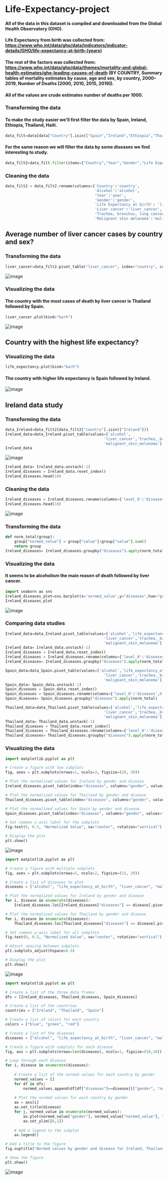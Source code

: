 # Life-Expectancy-project

#### All of the data in this dataset is compiled and downloaded from the Global Health Observatory (GHO).
#### Life Expectancy from birth was collected from: https://www.who.int/data/gho/data/indicators/indicator-details/GHO/life-expectancy-at-birth-(years)
#### The rest of the factors was collected from: https://www.who.int/data/gho/data/themes/mortality-and-global-health-estimates/ghe-leading-causes-of-death (BY COUNTRY, Summary tables of mortality estimates by cause, age and sex, by country, 2000–2019, Number of Deaths [2000, 2010, 2015, 2019]).
#### All of the values are crude estimates number of deaths per 1000.

### Transforming the data

#### To make the study easier we'll first filter the data by Spain, Ireland, Ethiopia, Thailand, Haiti.

```python
data_filt=data[data["Country"].isin(["Spain","Ireland","Ethiopia","Thailand","Haiti"])]
```

#### For the same reason we will filter the data by some diseases we find interesting to study.

```python
data_filt2=data_filt.filter(items=["Country","Year","Gender","Life Expectancy at birth","BMI","Alcohol","Liver cancer","Trachea, bronchus, lung cancers","Malignant skin melanoma"])
```

### Cleaning the data

```python
data_filt2 = data_filt2.rename(columns={'Country':'country',
                                        'Alcohol':'alcohol',
                                        'Year':'year',
                                        'Gender':'gender',
                                        'Life Expectancy at birth': 'life_expectancy_at_birth',
                                        'Liver cancer':'liver_cancer',
                                        'Trachea, bronchus, lung cancers':'trachea,_bronchus,_lung_cancers',
                                        'Malignant skin melanoma':'malignant_skin_melanoma'})
```

## Average number of liver cancer cases by country and sex?

### Transforming the data

```python
liver_cancer=data_filt2.pivot_table("liver_cancer", index="country", columns="gender", aggfunc="mean")
```
![image](https://github.com/EduardoJMR/Life-Expectancy-project/blob/master/images/Capture.JPG)

### Visualizing the data

#### The country with the most cases of death by liver cancer is Thailand followed by Spain.

```python
liver_cancer.plot(kind="barh")
```
![image](https://github.com/EduardoJMR/Life-Expectancy-project/blob/master/images/Capture2.JPG)

## Country with the highest life expectancy?

### Visualizing the data

```python
life_expectancy.plot(kind="barh")
```

#### The country with higher life expectancy is Spain followed by Ireland.

![image](https://github.com/EduardoJMR/Life-Expectancy-project/blob/master/images/Capture3.JPG)

## Ireland data study

### Transforming the data

```python
data_Ireland=data_filt2[data_filt2["country"].isin(["Ireland"])]
Ireland_data=data_Ireland.pivot_table(values=['alcohol',
                                            'liver_cancer','trachea,_bronchus,_lung_cancers',
                                            'malignant_skin_melanoma'], index="country", columns="gender", aggfunc="mean")
Ireland_data
```
![image](https://github.com/EduardoJMR/Life-Expectancy-project/blob/master/images/Capture4.JPG)

```python
Ireland_data= Ireland_data.unstack(-1)
Ireland_diseases = Ireland_data.reset_index()
Ireland_diseases.head(10)
```

### Cleaning the data

```python
Ireland_diseases = Ireland_diseases.rename(columns={'level_0':'diseases',0:'value'})
Ireland_diseases.head(10)
```
![image](https://github.com/EduardoJMR/Life-Expectancy-project/blob/master/images/Capture5.JPG)

### Transforming the data

```python
def norm_total(group):
    group["normed_value"] = group["value"]/group["value"].sum()
    return group
Ireland_diseases= Ireland_diseases.groupby("diseases").apply(norm_total)
```

### Visualizing the data

#### It seems to be alcoholism the main reasen of death followed by liver cancer.

```python
import seaborn as sns
Ireland_diseases_plot=sns.barplot(x='normed_value',y="diseases",hue="gender", data= Ireland_diseases).set(title='Ireland Diseases')
Ireland_diseases_plot
```

![image](https://github.com/EduardoJMR/Life-Expectancy-project/blob/master/images/Capture6.JPG)

### Comparing data studies

```python
Ireland_data=data_Ireland.pivot_table(values=['alcohol','life_expectancy_at_birth',
                                            'liver_cancer','trachea,_bronchus,_lung_cancers',
                                            'malignant_skin_melanoma'], index="country", columns="gender", aggfunc="mean")
Ireland_data= Ireland_data.unstack(-1)
Ireland_diseases = Ireland_data.reset_index()
Ireland_diseases = Ireland_diseases.rename(columns={'level_0':'diseases',0:'value'})
Ireland_diseases= Ireland_diseases.groupby("diseases").apply(norm_total)

Spain_data=data_Spain.pivot_table(values=['alcohol','life_expectancy_at_birth',
                                            'liver_cancer','trachea,_bronchus,_lung_cancers',
                                            'malignant_skin_melanoma'], index="country", columns="gender", aggfunc="mean")
Spain_data= Spain_data.unstack(-1)
Spain_diseases = Spain_data.reset_index()
Spain_diseases = Spain_diseases.rename(columns={'level_0':'diseases',0:'value'})
Spain_diseases= Spain_diseases.groupby("diseases").apply(norm_total)

Thailand_data=data_Thailand.pivot_table(values=['alcohol','life_expectancy_at_birth',
                                            'liver_cancer','trachea,_bronchus,_lung_cancers',
                                            'malignant_skin_melanoma'], index="country", columns="gender", aggfunc="mean")
Thailand_data= Thailand_data.unstack(-1)
Thailand_diseases = Thailand_data.reset_index()
Thailand_diseases = Thailand_diseases.rename(columns={'level_0':'diseases',0:'value'})
Thailand_diseases= Thailand_diseases.groupby("diseases").apply(norm_total)
```

### Visualizing the data

```python
import matplotlib.pyplot as plt

# Create a figure with two subplots
fig, axes = plt.subplots(nrows=1, ncols=3, figsize=(20, 30))

# Plot the normalized values for Ireland by gender and disease
Ireland_diseases.pivot_table(index="diseases", columns="gender", values="normed_value").plot(kind="bar", ax=axes[0], rot=20, title="Ireland")

# Plot the normalized values for Thailand by gender and disease
Thailand_diseases.pivot_table(index="diseases", columns="gender", values="normed_value").plot(kind="bar", ax=axes[1], rot=20, title="Thailand")

# Plot the normalized values for Spain by gender and disease
Spain_diseases.pivot_table(index="diseases", columns="gender", values="normed_value").plot(kind="bar", ax=axes[2], rot=20, title="Spain")

# Set common y-axis label for the subplots
fig.text(0, 0.5, "Normalized Value", va="center", rotation="vertical")

# Display the plot
plt.show()
```

![image](https://github.com/EduardoJMR/Life-Expectancy-project/blob/master/images/Capture7.JPG)

```python
import matplotlib.pyplot as plt

# Create a figure with multiple subplots
fig, axes = plt.subplots(nrows=5, ncols=2, figsize=(15, 20))

# Create a list of diseases to plot
diseases = ["alcohol", "life_expectancy_at_birth", "liver_cancer", "malignant_skin_melanoma", "trachea,_bronchus,_lung_cancers"]

# Plot the normalized values for Ireland by gender and disease
for i, disease in enumerate(diseases):
    Ireland_diseases.loc[Ireland_diseases["diseases"] == disease].pivot_table(index="gender", values="normed_value").plot(kind="bar", ax=axes[i, 0], rot=0, title=disease + " (Ireland)")

# Plot the normalized values for Thailand by gender and disease
for i, disease in enumerate(diseases):
    Thailand_diseases.loc[Thailand_diseases["diseases"] == disease].pivot_table(index="gender", values="normed_value").plot(kind="bar", ax=axes[i, 1], rot=0, title=disease + " (Thailand)")

# Set common y-axis label for all subplots
fig.text(0, 0.5, "Normalized Value", va="center", rotation="vertical")

# Adjust spacing between subplots
plt.subplots_adjust(hspace=0.5)

# Display the plot
plt.show()
```

![image](https://github.com/EduardoJMR/Life-Expectancy-project/blob/master/images/Capture8.JPG)

```python
import matplotlib.pyplot as plt

# Create a list of the three data frames
dfs = [Ireland_diseases, Thailand_diseases, Spain_diseases]

# Create a list of the countries
countries = ["Ireland", "Thailand", "Spain"]

# Create a list of colors for each country
colors = ["blue", "green", "red"]

# Create a list of the diseases
diseases = ["alcohol", "life_expectancy_at_birth", "liver_cancer", "malignant_skin_melanoma", "trachea,_bronchus,_lung_cancers"]

# Create a figure with subplots for each disease
fig, axs = plt.subplots(nrows=len(diseases), ncols=1, figsize=(10,20))

# Loop through each disease
for i, disease in enumerate(diseases):
    
    # Create a list of the normed values for each country by gender
    normed_values = []
    for df in dfs:
        normed_values.append(df[df["diseases"]==disease][["gender", "normed_value"]])
    
    # Plot the normed values for each country by gender
    ax = axs[i]
    ax.set_title(disease)
    for j, normed_value in enumerate(normed_values):
        ax.plot(normed_value["gender"], normed_value["normed_value"], label=countries[j], color=colors[j])
        ax.set_ylim([0,1])
    
    # Add a legend to the subplot
    ax.legend()

# Add a title to the figure
fig.suptitle("Normed values by gender and disease for Ireland, Thailand, and Spain")

# Show the figure
plt.show()
```
![image](https://github.com/EduardoJMR/Life-Expectancy-project/blob/master/images/Capture9.JPG)





